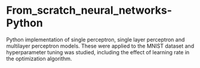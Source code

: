 # From_scratch_neural_networks-Python
 Python implementation of single perceptron, single layer perceptron and multilayer perceptron models. These were applied to the MNIST dataset and hyperparameter tuning was studied, including the effect of learning rate in the optimization algorithm.
